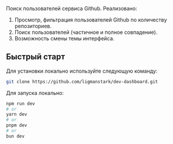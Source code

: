 Поиск пользователей сервиса Github.
Реализовано:
1. Просмотр, фильтрация пользователей Github по количеству репозиториев.
2. Поиск пользователей (частичное и полное совпадение).
3. Возможность смены темы интерфейса.

## Быстрый старт
Для установки локально используйте следующую команду:
```bash
git clone https://github.com/ligmanstark/dev-dashboard.git
```
Для запуска локально:
```bash
npm run dev
# or
yarn dev
# or
pnpm dev
# or
bun dev
```